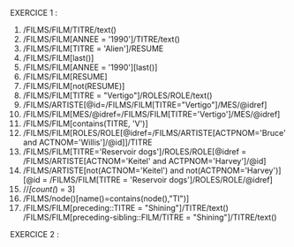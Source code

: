 EXERCICE 1 :
1. /FILMS/FILM/TITRE/text()
2. /FILMS/FILM[ANNEE = '1990']/TITRE/text()
3. /FILMS/FILM[TITRE = 'Alien']/RESUME
4. /FILMS/FILM[last()]
5. /FILMS/FILM[ANNEE = '1990'][last()]
6. /FILMS/FILM[RESUME]
7. /FILMS/FILM[not(RESUME)]
8. /FILMS/FILM[TITRE = "Vertigo"]/ROLES/ROLE/text()
9. /FILMS/ARTISTE[@id=/FILMS/FILM[TITRE="Vertigo"]/MES/@idref]
10. /FILMS/FILM[MES/@idref=/FILMS/FILM[TITRE='Vertigo']/MES/@idref]
11. /FILMS/FILM[contains(TITRE, 'V')]
12. /FILMS/FILM[ROLES/ROLE[@idref=/FILMS/ARTISTE[ACTPNOM='Bruce' and ACTNOM='Willis']/@id]]/TITRE
13. /FILMS/FILM[TITRE='Reservoir dogs']/ROLES/ROLE[@idref = /FILMS/ARTISTE[ACTNOM='Keitel' and ACTPNOM='Harvey']/@id]
14. /FILMS/ARTISTE[not(ACTNOM='Keitel') and not(ACTPNOM='Harvey')][@id = /FILMS/FILM[TITRE = 'Reservoir dogs']/ROLES/ROLE/@idref]
15. //*[count(*) = 3]
16. /FILMS/node()[name()=contains(node(),"TI")]
17. /FILMS/FILM[preceding::TITRE = "Shining"]/TITRE/text()
/FILMS/FILM[preceding-sibling::FILM/TITRE = "Shining"]/TITRE/text()

EXERCICE 2 :
